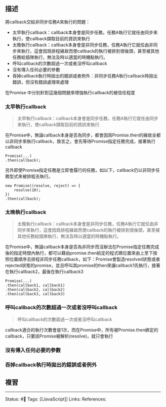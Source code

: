## 描述


將callback交給非同步任務A來執行的問題：
- 太早執行callback：callback本身會是同步任務，任務A執行它就任由同步來執行，使callback擷取目前的資訊來執行
- 太晚執行callback：callback本身會是非同步任務，任務A執行它就任由非同步來執行，這會因爲排程緣故而使callback的執行被排到很後頭，甚至被其他任務給插隊執行，無法及時以適當的時機點執行。
- 呼叫callback的次數超過一次或者沒呼叫callback
- 沒有傳入任何必要的參數
- 吞掉callback執行時拋出的錯誤或者例外：非同步任務A執行callback時拋出錯誤，但沒有錯誤處理來處理


在Promise 中分別針對這幾個問題來增強執行callback的被信任程度

### 太早執行callback

> 太早執行callback：callback本身會是同步任務，任務A執行它就任由同步來執行，使callback擷取目前的資訊來執行


在Promise中，無論callback本身是否為同步，都會因爲Promise.then的緣故全都以非同步來執行callback，換言之，會先等待Promise指定任務完成，接著執行callback
```
Promise(...)
.then(callback);
```

另外即使Promise指定任務是立即會履行的任務，如以下，callback仍以非同步任務型式來被排程去執行。
```
new Promise((resolve, reject) => {
	resolve(10);
})
.then(callback);
```

### 太晚執行callback

> 太晚執行callback：callback本身會是非同步任務，任務A執行它就任由非同步來執行，這會因爲排程緣故而使callback的執行被排到很後頭，甚至被其他任務給插隊執行，無法及時以適當的時機點執行。

在Promise中，無論callback本身是否為非同步而沒辦法在Promise指定任務完成後的指定時間內執行，都可以藉由promise.then給定的程式碼位置來由上至下按照位置順序去排程非同步任務callback，如下：Promise會製造resolved狀態或者rejected狀態的promise，並且呼叫其promise的then來讓callback1先執行，接著在執行callback2，最後在執行callback3
```
Promise(...)
.then(callback1, callback1)
.then(callback2, callback2)
.then(callback3, callback3)
```

### 呼叫callback的次數超過一次或者沒呼叫callback

> 呼叫callback的次數超過一次或者沒呼叫callback

callback適合的執行次數會是1次，而在Promise中，所有被Promise.then綁定的callback，只要該Promise被解析(resolve)，就只會執行


### 沒有傳入任何必要的參數


### 吞掉callback執行時拋出的錯誤或者例外



## 複習

---
Status: #🌱 
Tags:
[[JavaScript]]
Links:
References: